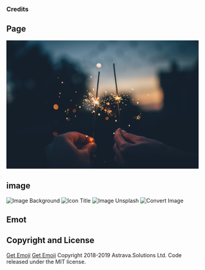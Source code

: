 ### Credits
## Page

 ![Profile Card](./assets/img/background.jpg)
## image
![Image Background](https://unsplash.com/photos/PAykYb-8Er8)
![Icon Title](https://id.pinterest.com/pin/175992297927051769)
![Image Unsplash](https://unsplash.com/photos/iEhFJJAMTK4)
![Convert Image](https://convert-my-image.com/ImageConverter)
## Emot
## Copyright and License
<a href="https://getemoji.com">Get Emoji</a>
<a href="https://www.tailwindtoolbox.com/templates/profile-card.png">Get Emoji</a>
Copyright 2018-2019 Astrava.Solutions Ltd. Code released under the MIT license.
